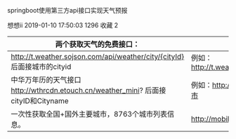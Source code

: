 springboot使用第三方api接口实现天气预报想想ii 2019-01-10 17:50:03  1296  收藏 2  | 两个获取天气的免费接口：|示例|  |----|----||http://t.weather.sojson.com/api/weather/city/{cityId} 后面接城市的cityid |例如：http://t.weather.sojson.com/api/weather/city/101250101||中华万年历的天气接口 http://wthrcdn.etouch.cn/weather_mini? 后面接cityID和Cityname |例如：http://wthrcdn.etouch.cn/weather_mini?city=北京市||一次性获取全国+国外主要城市，8763个城市列表信息。|http://mobile.weather.com.cn/js/citylist.xml|